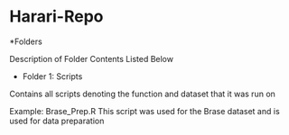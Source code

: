 # Harari-Repo
*Folders

Description of Folder Contents Listed Below

- Folder 1: Scripts

Contains all scripts denoting the function and dataset that it was run on

Example: Brase_Prep.R
  This script was used for the Brase dataset and is used for data preparation
  
